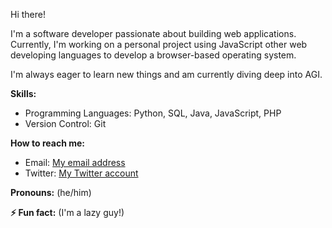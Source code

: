 Hi there!

I'm a software developer passionate about building web applications.  Currently, I'm working on a personal project using JavaScript other web developing languages to develop a browser-based operating system. 

I'm always eager to learn new things and am currently diving deep into AGI.

**Skills:**

* Programming Languages:  Python, SQL, Java, JavaScript, PHP
* Version Control: Git


**How to reach me:**

* Email: [My email address](mailto:nadeeshafernando2020@gmail.com)
* Twitter: [My Twitter account](https://twitter.com/Nadeesh78909401)

**Pronouns:** (he/him)

**⚡ Fun fact:** (I'm a lazy guy!)
